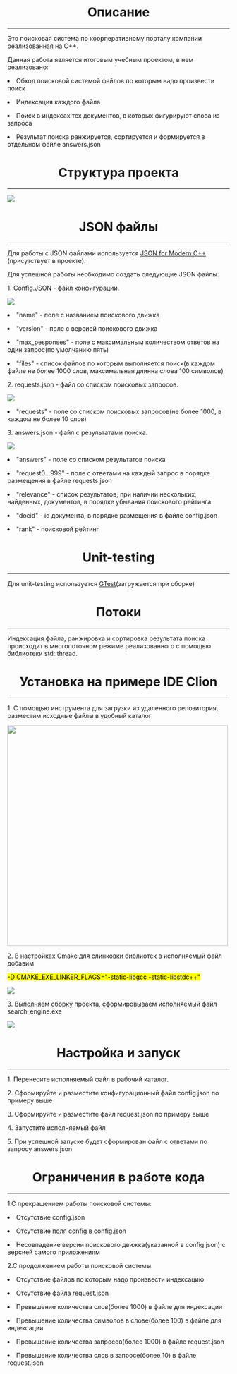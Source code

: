 
<h1 align="center">Описание</h1>
<hr></hr>
<body>Это поисковая система по коорперативному порталу компании реализованная на С++. 
<p>Данная работа является итоговым учебным проектом, в нем реализовано:</p>
<p><li>Обход поисковой системой файлов по которым надо произвести поиск</p>
<p><li>Индексация каждого файла</p>
<p><li>Поиск в индексах тех документов, в которых фигурируют слова из запроса</p>
<p><li>Результат поиска ранжируется, сортируется и формируется в отдельном файле answers.json</p>
<p><h1 align="center">Структура проекта</h1></p>
<hr></hr>
<img src="struct.png">
<p><h1 align="center">JSON файлы</h1></p>
<hr></hr>
<p>Для работы c JSON файлами используется <a href="https://github.com/nlohmann/json">JSON for Modern C++</a>(присутствует в проекте).</p>
<p>Для успешной работы необходимо создать следующие JSON файлы:</p>
<p>1. Config.JSON - файл конфигурации.</p>
<p><img src="img_1.png"></p>
<p><li>"name" - поле с названием поискового движка</p>
<p><li>"version" - поле с версией поискового движка</p>
<p><li>"max_pesponses" - поле с максимальным количеством ответов на один запрос(по умолчанию пять)</p>
<p><li>"files" - список файлов по которым выполняется поиск(в каждом файле не более 1000 слов, максимальная длинна слова 100 символов)</p>
<p>2. requests.json - файл со списком поисковых запросов.</p>
<p><img src="img_2.png"></p>
<p><li>"requests" - поле со списком поисковых запросов(не более 1000, в каждом не более 10 слов)</p>
<p>3. answers.json - файл с результатами поиска.</p>
<p><img src="img_3.png"></p>
<p><li>"answers" - поле со списком результатов поиска</p>
<p><li>"request0...999" - поле с ответами на каждый запрос в порядке размещения в файле requests.json</p>
<p><li>"relevance" - список результатов, при наличии нескольких, найденных, документов, в порядке убывания поискового рейтинга</p>
<p><li>"docid" - id документа, в порядке размещения в файле config.json</p>
<p><li>"rank" - поисковой рейтинг</p>
<p><h1 align="center">Unit-testing</h1></p>
<hr></hr>
<p>Для unit-testing используется <a href="https://github.com/google/googletest">GTest</a>(загружается при сборке)</p>
<p><h1 align="center">Потоки</h1></p>
<hr></hr>
<p>Индексация файла, ранжировка и сортировка результата поиска происходит в многопоточном режиме реализованного с помощью библиотеки std::thread.</p>
<p><h1 align="center">Установка на примере IDE Clion</h1></p>
<hr></hr>
<p>1. С помощью инструмента для загрузки из удаленного репозитория, разместим исходные файлы в удобный каталог</p>
<p><img src="img_4.png" width="500" height="500"></p>
<p>2. В настройках Cmake для слинковки библиотек в исполняемый файл добавим</p>
<p><mark>-D CMAKE_EXE_LINKER_FLAGS="-static-libgcc -static-libstdc++"</mark></p>
<p><img src="img_6.png"></p>
<p>3. Выполняем сборку проекта, сформировываем исполняемый файл search_engine.exe </p>
<p><img src="img_5.png"></p>
<p><h1 align="center">Настройка и запуск</h1></p>
<hr></hr>
<p>1. Перенесите исполняемый файл в рабочий каталог.</p>
<p>2. Сформируйте и разместите конфигурационный файл config.json по примеру выше</p>
<p>3. Сформируйте и разместите файл request.json по примеру выше</p>
<p>4. Запустите исполняемый файл</p>
<p>5. При успешной запуске будет сформирован файл с ответами по запросу answers.json</p>
<p><h1 align="center">Ограничения в работе кода</h1></p>
<hr></hr>
<p>1.С прекращением работы поисковой системы:</p>
<p><li>Отсутствие config.json</p>
<p><li>Отсутствие поля config в config.json</p>
<p><li>Несовпадение версии поискового движка(указанной в config.json) с версией самого приложениям</p>
<p>2.С продолжением работы поисковой системы:</p>
<p><li>Отсутствие файлов по которым надо произвести индексацию</p>
<p><li>Отсутствие файла request.json</p>
<p><li>Превышение количества слов(более 1000) в файле для индексации</p>
<p><li>Превышение количества символов в слове(более 100) в файле для индексации</p>
<p><li>Превышение количества запросов(более 1000) в файле request.json</p>
<p><li>Превышение количества слов в запросе(более 10) в файле request.json</p>
</body>
